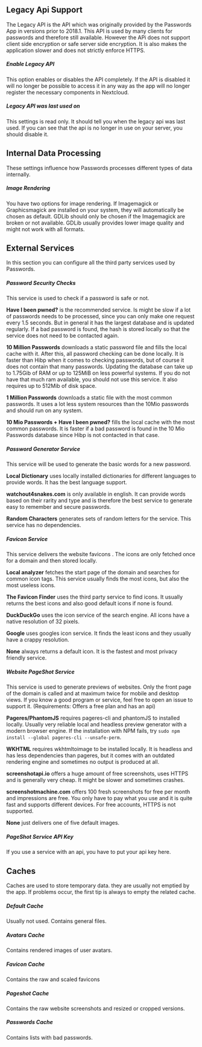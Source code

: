 ## Legacy Api Support
The Legacy API is the API which was originally provided by the Passwords App in versions prior to 2018.1.
This API is used by many clients for passwords and therefore still available.
However the APi does not support client side encryption or safe server side encryption.
It is also makes the application slower and does not strictly enforce HTTPS.

##### Enable Legacy API
This option enables or disables the API completely.
If the API is disabled it will no longer be possible to access it in any way as the app will no longer register the necessary components in Nextcloud.

##### Legacy API was last used on
This settings is read only.
It should tell you when the legacy api was last used.
If you can see that the api is no longer in use on your server, you should disable it.


## Internal Data Processing
These settings influence how Passwords processes different types of data internally.

##### Image Rendering
You have two options for image rendering.
If Imagemagick or Graphicsmagick are installed on your system, they will automatically be chosen as default.
GDLib should only be chosen if the Imagemagick are broken or not available.
GDLib usually provides lower image quality and might not work with all formats.


## External Services
In this section you can configure all the third party services used by Passwords.

##### Password Security Checks
This service is used to check if a password is safe or not.

**Have I been pwned?** is the recommended service.
Is might be slow if a lot of passwords needs to be processed, since you can only make one request every 1.5 seconds.
But in general it has the largest database and is updated regularly.
If a bad password is found, the hash is stored locally so that the service does not need to be contacted again.

**10 Million Passwords** downloads a static password file and fills the local cache with it.
After this, all password checking can be done locally.
It is faster than Hibp when it comes to checking passwords, but of course it does not contain that many passwords.
Updating the database can take up to 1.75Gib of RAM or up to 125MiB on less powerful systems.
If you do not have that much ram available, you should not use this service.
It also requires up to 512Mib of disk space.

**1 Million Passwords** downloads a static file with the most common passwords.
It uses a lot less system resources than the 10Mio passwords and should run on any system.

**10 Mio Passwords + Have I been pwned?** fills the local cache with the most common passwords.
It is faster if a bad password is found in the 10 Mio Passwords database since Hibp is not contacted in that case.

##### Password Generator Service
This service will be used to generate the basic words for a new password.

**Local Dictionary** uses locally installed dictionaries for different languages to provide words.
It has the best language support.

**watchout4snakes.com** is only available in english.
It can provide words based on their rarity and type and is therefore the best service to generate easy to remember and secure passwords.

**Random Characters** generates sets of random letters for the service.
This service has no dependencies.

##### Favicon Service
This service delivers the website favicons .
The icons are only fetched once for a domain and then stored locally.

**Local analyzer** fetches the start page of the domain and searches for common icon tags.
This service usually finds the most icons, but also the most useless icons.

**The Favicon Finder** uses the third party service to find icons.
It usually returns the best icons and also good default icons if none is found.

**DuckDuckGo** uses the icon service of the search engine.
All icons have a native resolution of 32 pixels.

**Google** uses googles icon service.
It finds the least icons and they usually have a crappy resolution.

**None** always returns a default icon.
It is the fastest and most privacy friendly service.

##### Website PageShot Service
This service is used to generate previews of websites.
Only the front page of the domain is called and at maximum twice for mobile and desktop views.
If you know a good program or service, feel free to open an issue to support it.
(Requirements: Offers a free plan and has an api)

**Pageres/PhantomJS** requires pageres-cli and phantomJS to installed locally.
Usually very reliable local and headless preview generator with a modern browser engine.
If the installation with NPM fails, try `sudo npm install --global pageres-cli --unsafe-perm`.

**WKHTML** requires wkhtmltoimage to be installed locally.
It is headless and has less dependencies than pageres, but it comes with an outdated rendering engine and sometimes no output is produced at all.

**screenshotapi.io** offers a huge amount of free screenshots, uses HTTPS and is generally very cheap.
It might be slower and sometimes crashes.

**screenshotmachine.com** offers 100 fresh screenshots for free per month and impressions are free.
You only have to pay what you use and it is quite fast and supports different devices.
For free accounts, HTTPS is not supported.

**None** just delivers one of five default images.

##### PageShot Service API Key
If you use a service with an api, you have to put your api key here.


## Caches
Caches are used to store temporary data. they are usually not emptied by the app.
If problems occur, the first tip is always to empty the related cache.

##### Default Cache
Usually not used. Contains general files.

##### Avatars Cache
Contains rendered images of user avatars.

##### Favicon Cache
Contains the raw and scaled favicons

##### Pageshot Cache
Contains the raw website screenshots and resized or cropped versions.

##### Passwords Cache
Contains lists with bad passwords.